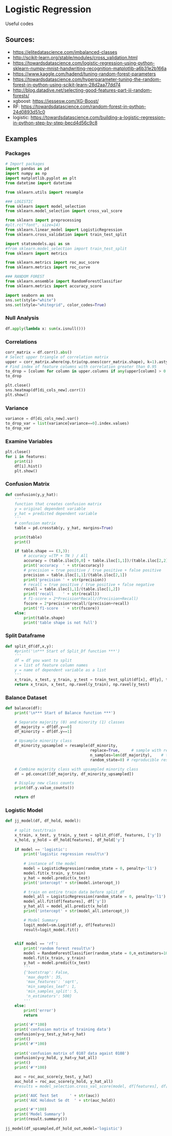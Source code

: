 # Logistic Regression 
Useful codes 

## Sources: 
- https://elitedatascience.com/imbalanced-classes
- http://scikit-learn.org/stable/modules/cross_validation.html
- https://towardsdatascience.com/logistic-regression-using-python-sklearn-numpy-mnist-handwriting-recognition-matplotlib-a6b31e2b166a
- https://www.kaggle.com/hadend/tuning-random-forest-parameters
- https://towardsdatascience.com/hyperparameter-tuning-the-random-forest-in-python-using-scikit-learn-28d2aa77dd74
- http://blog.datadive.net/selecting-good-features-part-iii-random-forests/
- xgboost: https://jessesw.com/XG-Boost/
- RF: https://towardsdatascience.com/random-forest-in-python-24d0893d51c0
- logistic: https://towardsdatascience.com/building-a-logistic-regression-in-python-step-by-step-becd4d56c9c8


## Examples 

### Packages 
```python
# Import packages 
import pandas as pd
import numpy as np 
import matplotlib.pyplot as plt
from datetime import datetime

from sklearn.utils import resample

### LOGISTIC 
from sklearn import model_selection 
from sklearn.model_selection import cross_val_score 

from sklearn import preprocessing
#plt.rc("font", size=14)
from sklearn.linear_model import LogisticRegression
from sklearn.cross_validation import train_test_split

import statsmodels.api as sm
#from sklearn.model_selection import train_test_split
from sklearn import metrics

from sklearn.metrics import roc_auc_score
from sklearn.metrics import roc_curve

### RANDOM FOREST 
from sklearn.ensemble import RandomForestClassifier
from sklearn.metrics import accuracy_score

import seaborn as sns
sns.set(style="white")
sns.set(style="whitegrid", color_codes=True)
```

### Null Analysis
```python
df.apply(lambda x: sum(x.isnull()))
```

### Correlations 
```python
corr_matrix = df.corr().abs()
# Select upper triangle of correlation matrix
upper = corr_matrix.where(np.triu(np.ones(corr_matrix.shape), k=1).astype(np.bool))
# Find index of feature columns with correlation greater than 0.95
to_drop = [column for column in upper.columns if any(upper[column] > 0.9)]
to_drop

plt.close()
sns.heatmap(df[di_cols_new].corr())
plt.show()
```

### Variance 
```python
variance = df[di_cols_new].var()
to_drop_var = list(variance[variance==0].index.values)
to_drop_var
```

### Examine Variables 
```python
plt.close()
for i in features:
    print(i)
    df[i].hist()
    plt.show()
```

### Confusion Matrix
```python
def confusion(y,y_hat): 
    '''
    function that creates confusion matrix 
    y = original dependent variable 
    y_hat = predicted dependent variable 
    '''
    # confusion matrix 
    table = pd.crosstab(y, y_hat, margins=True)

    print(table)
    print()

    if table.shape == (3,3): 
        # accuracy =(TP + TN ) / All 
        accuracy = (table.iloc[0,0] + table.iloc[1,1])/(table.iloc[2,2])
        print('accuracy  ' + str(accuracy))
        # precision = true positive / true positive + false positive 
        precision = table.iloc[1,1]/(table.iloc[2,1])
        print('precision ' + str(precision))
        # recall = true positive / true positive + false negative
        recall = table.iloc[1,1]/(table.iloc[1,2])
        print('recall    ' + str(recall))
        # f1-score = 2*Precision*Recall/(Precision+Recall)
        fscore = 2*precision*recall/(precision+recall)
        print('f1-score  ' + str(fscore))        
    else: 
        print(table.shape)
        print('table shape is not full')
```

### Split Dataframe
```python
def split_df(df,x,y):
    #print('\n*** Start of Split_Df function ***') 
    '''
    df = df you want to split 
    x = list of feature column names 
    y = name of dependent variable as a list 
    '''
    x_train, x_test, y_train, y_test = train_test_split(df[x], df[y], test_size=0.20, random_state=0)
    return x_train, x_test, np.ravel(y_train), np.ravel(y_test)
```

### Balance Dataset 
```python
def balance(df):
    print('\n*** Start of Balance function ***')

    # Separate majority (0) and minority (1) classes
    df_majority = df[df.y==0]
    df_minority = df[df.y==1]

    # Upsample minority class
    df_minority_upsampled = resample(df_minority, 
                                     replace=True,     # sample with replacement
                                     n_samples=len(df_majority),    # to match majority class
                                     random_state=0) # reproducible results

    # Combine majority class with upsampled minority class
    df = pd.concat([df_majority, df_minority_upsampled])

    # Display new class counts
    print(df.y.value_counts())

    return df 
```

### Logistic Model
```python
def jj_model(df, df_hold, model): 
    
    # split test/train 
    x_train, x_test, y_train, y_test = split_df(df, features, ['y'])
    x_hold, y_hold = df_hold[features], df_hold['y']
    
    if model == 'logistic': 
        print('logistic regression result\n')
    
        # instance of the model 
        model = LogisticRegression(random_state = 0, penalty='l1')
        model.fit(x_train, y_train)
        y_hat = model.predict(x_test)
        print('intercept' + str(model.intercept_))

        # train on entire train data before split_df
        model_all = LogisticRegression(random_state = 0, penalty='l1')
        model_all.fit(df[features], df['y'])
        y_hat_all = model_all.predict(x_hold)
        print('intercept' + str(model_all.intercept_))

        # Model Summary 
        logit_model=sm.Logit(df.y, df[features])
        result=logit_model.fit()

        
    elif model == 'rf':
        print('random forest result\n')
        model = RandomForestClassifier(random_state = 0,n_estimators=100)
        model.fit(x_train, y_train)
        y_hat = model.predict(x_test)
        '''
        {'bootstrap': False,
         'max_depth': 35,
         'max_features': 'sqrt',
         'min_samples_leaf': 1,
         'min_samples_split': 5,
         'n_estimators': 500}
        '''
    else: 
        print('error') 
        return 
    
    print('#'*100)
    print('confusion matrix of training data')
    confusion(y=y_test,y_hat=y_hat)
    print()
    print('#'*100)
    
    print('confusion matrix of 0107 data agaist 0108') 
    confusion(y=y_hold, y_hat=y_hat_all)
    print()
    print('#'*100)

    auc = roc_auc_score(y_test, y_hat)
    auc_hold = roc_auc_score(y_hold, y_hat_all)
    #results = model_selection.cross_val_score(model, df[features], df['y'],cv=10, scoring='accuracy')    

    print('AUC Test Set     ' + str(auc))
    print('AUC Holdout Se dt  ' + str(auc_hold))

    print('#'*100)
    print('Model Summary')
    print(result.summary())
    
jj_model(df_upsampled,df_hold_out,model='logistic')
```

